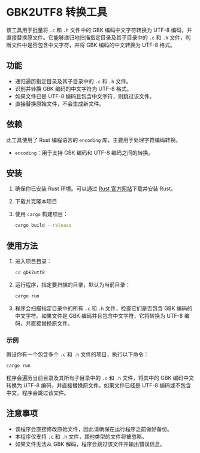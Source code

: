 # GBK2UTF8 转换工具

该工具用于批量将 `.c` 和 `.h` 文件中的 GBK 编码中文字符转换为 UTF-8 编码，并直接替换原文件。它能够递归地扫描指定目录及其子目录中的 `.c` 和 `.h` 文件，判断文件中是否包含中文字符，并将 GBK 编码的中文转换为 UTF-8 格式。

## 功能

- 递归遍历指定目录及其子目录中的 `.c` 和 `.h` 文件。
- 识别并转换 GBK 编码的中文字符为 UTF-8 格式。
- 如果文件已是 UTF-8 编码且包含中文字符，则跳过该文件。
- 直接替换原始文件，不会生成新文件。

## 依赖

此工具使用了 Rust 编程语言的 `encoding` 库，主要用于处理字符编码转换。

- `encoding`：用于支持 GBK 编码和 UTF-8 编码之间的转换。

## 安装

1. 确保你已安装 Rust 环境。可以通过 [Rust 官方网站](https://www.rust-lang.org/)下载并安装 Rust。
2. 下载并克隆本项目

3. 使用 `cargo` 构建项目：

   ```bash
   cargo build --release
   ```

## 使用方法

1. 进入项目目录：

   ```bash
   cd gbk2utf8
   ```

2. 运行程序，指定要扫描的目录，默认为当前目录：

   ```bash
   cargo run
   ```

3. 程序会扫描指定目录中的所有 `.c` 和 `.h` 文件，检查它们是否包含 GBK 编码的中文字符。如果文件是 GBK 编码并且包含中文字符，它将转换为 UTF-8 编码，并直接替换原文件。

### 示例

假设你有一个包含多个 `.c` 和 `.h` 文件的项目，执行以下命令：

```bash
cargo run
```

程序会遍历当前目录及其所有子目录中的 `.c` 和 `.h` 文件，将其中的 GBK 编码中文转换为 UTF-8 编码，并直接替换原文件。如果文件已经是 UTF-8 编码或不包含中文，程序会跳过该文件。

## 注意事项

- 该程序会直接修改原始文件，因此请确保在运行程序之前做好备份。
- 本程序仅支持 `.c` 和 `.h` 文件，其他类型的文件将被忽略。
- 如果文件无法从 GBK 解码，程序会跳过该文件并输出错误信息。


